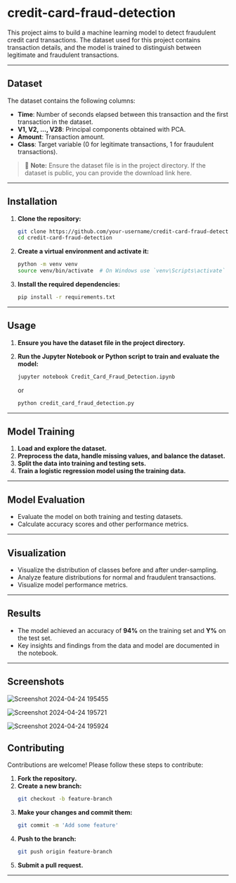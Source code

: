 # credit-card-fraud-detection


This project aims to build a machine learning model to detect fraudulent credit card transactions. The dataset used for this project contains transaction details, and the model is trained to distinguish between legitimate and fraudulent transactions.

---

## Dataset

The dataset contains the following columns:
- **Time**: Number of seconds elapsed between this transaction and the first transaction in the dataset.
- **V1, V2, ..., V28**: Principal components obtained with PCA.
- **Amount**: Transaction amount.
- **Class**: Target variable (0 for legitimate transactions, 1 for fraudulent transactions).

> 📂 **Note:** Ensure the dataset file is in the project directory. If the dataset is public, you can provide the download link here.

---

## Installation

1. **Clone the repository:**
    ```bash
    git clone https://github.com/your-username/credit-card-fraud-detection.git
    cd credit-card-fraud-detection
    ```

2. **Create a virtual environment and activate it:**
    ```bash
    python -m venv venv
    source venv/bin/activate  # On Windows use `venv\Scripts\activate`
    ```

3. **Install the required dependencies:**
    ```bash
    pip install -r requirements.txt
    ```

---

## Usage

1. **Ensure you have the dataset file in the project directory.**

2. **Run the Jupyter Notebook or Python script to train and evaluate the model:**
    ```bash
    jupyter notebook Credit_Card_Fraud_Detection.ipynb
    ```
    or
    ```bash
    python credit_card_fraud_detection.py
    ```

---

## Model Training

1. **Load and explore the dataset.**
2. **Preprocess the data, handle missing values, and balance the dataset.**
3. **Split the data into training and testing sets.**
4. **Train a logistic regression model using the training data.**

---

## Model Evaluation

- Evaluate the model on both training and testing datasets.
- Calculate accuracy scores and other performance metrics.

---

## Visualization

- Visualize the distribution of classes before and after under-sampling.
- Analyze feature distributions for normal and fraudulent transactions.
- Visualize model performance metrics.

---

## Results

- The model achieved an accuracy of **94%** on the training set and **Y%** on the test set.
- Key insights and findings from the data and model are documented in the notebook.

---

## Screenshots
![Screenshot 2024-04-24 195455](https://github.com/user-attachments/assets/386f61f1-ae66-4a3c-a49f-7b8dca62baf6)

![Screenshot 2024-04-24 195721](https://github.com/user-attachments/assets/dff45f30-0f23-48f1-896f-3e22f3c4bf53)

![Screenshot 2024-04-24 195924](https://github.com/user-attachments/assets/4f799a98-a4e9-4cf1-a785-cedcf46d25d5)


## Contributing

Contributions are welcome! Please follow these steps to contribute:

1. **Fork the repository.**
2. **Create a new branch:**
    ```bash
    git checkout -b feature-branch
    ```
3. **Make your changes and commit them:**
    ```bash
    git commit -m 'Add some feature'
    ```
4. **Push to the branch:**
    ```bash
    git push origin feature-branch
    ```
5. **Submit a pull request.**

---
